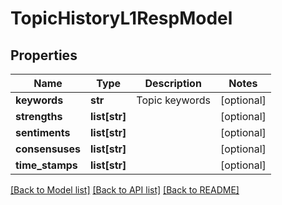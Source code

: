 # TopicHistoryL1RespModel

## Properties
Name | Type | Description | Notes
------------ | ------------- | ------------- | -------------
**keywords** | **str** | Topic keywords | [optional] 
**strengths** | **list[str]** |  | [optional] 
**sentiments** | **list[str]** |  | [optional] 
**consensuses** | **list[str]** |  | [optional] 
**time_stamps** | **list[str]** |  | [optional] 

[[Back to Model list]](../README.md#documentation-for-models) [[Back to API list]](../README.md#documentation-for-api-endpoints) [[Back to README]](../README.md)


